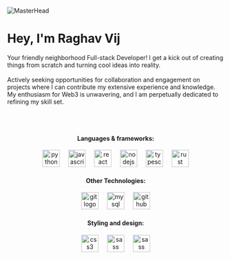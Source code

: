 ![MasterHead](https://wallpaperaccess.com/full/5927911.gif)
<h1>Hey, I'm Raghav Vij</h1> 
Your friendly neighborhood Full-stack Developer! I get a kick out of creating things from scratch and turning cool ideas into reality. 
<br></br>
Actively seeking opportunities for collaboration and engagement on projects where I can contribute my extensive experience and knowledge.
My enthusiasm for Web3 is unwavering, and I am perpetually dedicated to refining my skill set.

<br></br>

<div align="center">
<h4>Languages & frameworks:</h4>
<img src="https://www.svgrepo.com/show/452091/python.svg" height="40" alt="python logo"  />
<img width="12" />
<img src="https://cdn.jsdelivr.net/gh/devicons/devicon/icons/javascript/javascript-original.svg" height="40" alt="javascript logo"  />
<img width="12" />
<img src="https://cdn.jsdelivr.net/gh/devicons/devicon/icons/react/react-original.svg" height="40" alt="react logo"  />
<img width="12" />
<img src="https://www.svgrepo.com/show/452075/node-js.svg" height="40" alt="nodejs logo"  />
<img width="12" />
<img src="https://cdn.jsdelivr.net/gh/devicons/devicon/icons/typescript/typescript-original.svg" height="40" alt="typescript logo"  />
<img width="12" />
<img src="https://www.svgrepo.com/show/374056/rust.svg" height="40" alt="rust logo"  />
</div>

<div align="center">
<h4>Other Technologies:</h4>
<img src="https://cdn.jsdelivr.net/gh/devicons/devicon/icons/git/git-original.svg" height="40" alt="git logo"  />
<img width="12" />
<img src="https://www.svgrepo.com/show/354099/mysql.svg" height="40" alt="mysql logo"  />
<img width="12" />
<img src="https://skillicons.dev/icons?i=github" height="40" alt="github logo"  />

</div>

<div align="center">
<h4>Styling and design:</h4>
<img src="https://cdn.jsdelivr.net/gh/devicons/devicon/icons/css3/css3-original.svg" height="40" alt="css3 logo"  />
<img width="12" />
<img src="https://cdn.jsdelivr.net/gh/devicons/devicon/icons/figma/figma-original.svg" height="40" alt="sass logo"  />
<img width="12" />
<img src="https://upload.wikimedia.org/wikipedia/commons/a/af/Adobe_Photoshop_CC_icon.svg" height="40" alt="sass logo"  />



</div>

</div>

